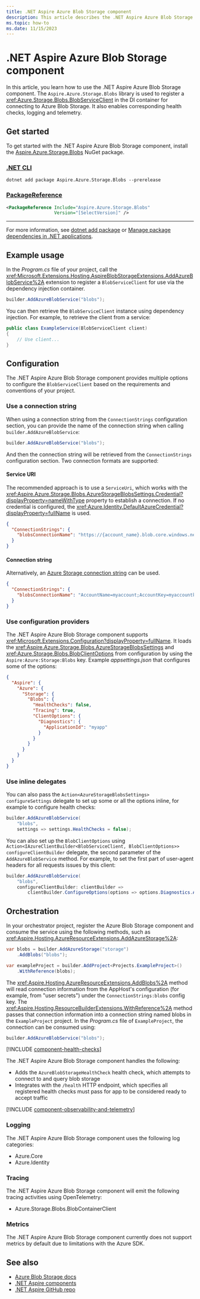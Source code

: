 ```yaml
---
title: .NET Aspire Azure Blob Storage component
description: This article describes the .NET Aspire Azure Blob Storage component features and capabilities.
ms.topic: how-to
ms.date: 11/15/2023
---
```


# .NET Aspire Azure Blob Storage component

In this article, you learn how to use the .NET Aspire Azure Blob Storage component. The `Aspire.Azure.Storage.Blobs` library is used to register a <xref:Azure.Storage.Blobs.BlobServiceClient> in the DI container for connecting to Azure Blob Storage. It also enables corresponding health checks, logging and telemetry.

## Get started

To get started with the .NET Aspire Azure Blob Storage component, install the [Aspire.Azure.Storage.Blobs](https://www.nuget.org/packages/Aspire.Azure.Storage.Blobs) NuGet package.

### [.NET CLI](#tab/dotnet-cli)

```dotnetcli
dotnet add package Aspire.Azure.Storage.Blobs --prerelease
```

### [PackageReference](#tab/package-reference)

```xml
<PackageReference Include="Aspire.Azure.Storage.Blobs"
                  Version="[SelectVersion]" />
```

---

For more information, see [dotnet add package](/dotnet/core/tools/dotnet-add-package.md) or [Manage package dependencies in .NET applications](/dotnet/core/tools/dependencies.md).

## Example usage

In the _Program.cs_ file of your project, call the <xref:Microsoft.Extensions.Hosting.AspireBlobStorageExtensions.AddAzureBlobService%2A> extension to register a `BlobServiceClient` for use via the dependency injection container.

```csharp
builder.AddAzureBlobService("blobs");
```

You can then retrieve the `BlobServiceClient` instance using dependency injection. For example, to retrieve the client from a service:

```csharp
public class ExampleService(BlobServiceClient client)
{
    // Use client...
}
```

## Configuration

The .NET Aspire Azure Blob Storage component provides multiple options to configure the `BlobServiceClient` based on the requirements and conventions of your project.

### Use a connection string

When using a connection string from the `ConnectionStrings` configuration section, you can provide the name of the connection string when calling `builder.AddAzureBlobService`:

```csharp
builder.AddAzureBlobService("blobs");
```

And then the connection string will be retrieved from the `ConnectionStrings` configuration section. Two connection formats are supported:

#### Service URI

The recommended approach is to use a `ServiceUri`, which works with the <xref:Aspire.Azure.Storage.Blobs.AzureStorageBlobsSettings.Credential?displayProperty=nameWithType> property to establish a connection. If no credential is configured, the <xref:Azure.Identity.DefaultAzureCredential?displayProperty=fullName> is used.

```json
{
  "ConnectionStrings": {
    "blobsConnectionName": "https://{account_name}.blob.core.windows.net/"
  }
}
```

#### Connection string

Alternatively, an [Azure Storage connection string](/azure/storage/common/storage-configure-connection-string) can be used.

```json
{
  "ConnectionStrings": {
    "blobsConnectionName": "AccountName=myaccount;AccountKey=myaccountkey"
  }
}
```

### Use configuration providers

The .NET Aspire Azure Blob Storage component supports <xref:Microsoft.Extensions.Configuration?displayProperty=fullName>. It loads the <xref:Aspire.Azure.Storage.Blobs.AzureStorageBlobsSettings> and <xref:Azure.Storage.Blobs.BlobClientOptions> from configuration by using the `Aspire:Azure:Storage:Blobs` key. Example _appsettings.json_ that configures some of the options:

```json
{
  "Aspire": {
    "Azure": {
      "Storage": {
        "Blobs": {
          "HealthChecks": false,
          "Tracing": true,
          "ClientOptions": {
            "Diagnostics": {
              "ApplicationId": "myapp"
            }
          }
        }
      }
    }
  }
}
```

### Use inline delegates

You can also pass the `Action<AzureStorageBlobsSettings> configureSettings` delegate to set up some or all the options inline, for example to configure health checks:

```csharp
builder.AddAzureBlobService(
    "blobs",
    settings => settings.HealthChecks = false);
```

You can also set up the `BlobClientOptions` using `Action<IAzureClientBuilder<BlobServiceClient, BlobClientOptions>> configureClientBuilder` delegate, the second parameter of the `AddAzureBlobService` method. For example, to set the first part of user-agent headers for all requests issues by this client:

```csharp
builder.AddAzureBlobService(
    "blobs",
    configureClientBuilder: clientBuilder => 
        clientBuilder.ConfigureOptions(options => options.Diagnostics.ApplicationId = "myapp"));
```

## Orchestration

In your orchestrator project, register the Azure Blob Storage component and consume the service using the following methods, such as <xref:Aspire.Hosting.AzureResourceExtensions.AddAzureStorage%2A>:

```csharp
var blobs = builder.AddAzureStorage("storage")
    .AddBlobs("blobs");

var exampleProject = builder.AddProject<Projects.ExampleProject>()
    .WithReference(blobs);
```

The <xref:Aspire.Hosting.AzureResourceExtensions.AddBlobs%2A> method will read connection information from the AppHost's configuration (for example, from "user secrets") under the `ConnectionStrings:blobs` config key. The <xref:Aspire.Hosting.ResourceBuilderExtensions.WithReference%2A> method passes that connection information into a connection string named blobs in the `ExampleProject` project. In the _Program.cs_ file of `ExampleProject`, the connection can be consumed using:

```csharp
builder.AddAzureBlobService("blobs");
```

[!INCLUDE [component-health-checks](../includes/component-health-checks.md)]

The .NET Aspire Azure Blob Storage component handles the following:

- Adds the `AzureBlobStorageHealthCheck` health check, which attempts to connect to and query blob storage
- Integrates with the `/health` HTTP endpoint, which specifies all registered health checks must pass for app to be considered ready to accept traffic

[!INCLUDE [component-observability-and-telemetry](../includes/component-observability-and-telemetry.md)]

### Logging

The .NET Aspire Azure Blob Storage component uses the following log categories:

- Azure.Core
- Azure.Identity

### Tracing

The .NET Aspire Azure Blob Storage component will emit the following tracing activities using OpenTelemetry:

- Azure.Storage.Blobs.BlobContainerClient

### Metrics

The .NET Aspire Azure Blob Storage component currently does not support metrics by default due to limitations with the Azure SDK.

## See also

- [Azure Blob Storage docs](/azure/storage/blobs/)
- [.NET Aspire components](../components-overview.md)
- [.NET Aspire GitHub repo](https://github.com/dotnet/aspire)
